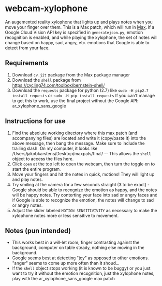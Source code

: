 # webcam-xylophone
An augemented reality xylophone that lights up and plays notes when you move your finger over them. This is a Max patch, which will run in [Max](https://cycling74.com/products/max/). If a Google Cloud Vision API key is specified in `generatejson.py`, emotion recognition is enabled, and while playing the xylophone, the set of notes will change based on happy, sad, angry, etc. emotions that Google is able to detect from your face.

## Requirements
  1. Download `cv.jit` package from the Max package manager
  2. Download the `shell` package from https://cycling74.com/toolbox/bernstein-shell/
  3. Download the `requests` package for python (2.7) like ```sudo -H pip2.7 install requests``` or ```sudo -H pip install requests``` If you can't manage to get this to work, use the final project without the Google API: ar_xylophone_sans_google

## Instructions for use
1. Find the absolute working directory where this max patch (and accompanying files) are located and write it (copy/paste it) into the above message, then bang the message. Make sure to include the trailing slash. On my computer, it looks like /Users/jakobkarstens/Desktop/maxpats/final/ -- This allows the `shell` object to access the files here.
2. Click `open` at the top left to open the webcam, then turn the toggle on to start the entire program.
3. Move your fingers and hit the notes in quick, motions! They will light up and play notes.
4. Try smiling at the camera for a few seconds straight (3 to be exact) - Google should be able to recognize the emotion as happy, and the
notes will be happy notes. Try contorting your face into sad or angry faces and if Google is able to recognize the emotion,
the notes will change to sad or angry notes. 
5. Adjust the slider labeled `MOTION SENSITIVIVITY` as necessary to make the xylophone notes more or less sensitive to movement.

## Notes (pun intended)
 - This works best in a will-let room, finger contrasting against the background, computer on table steady, nothing else moving in the background.
 - Google seems best at detecting "joy" as opposed to other emotions. "anger" seems to come up more often than it shoud...
 - If the `shell` object stops working (it is known to be buggy) or you just want to try it without the emotion recognition, just the xylophone notes, play with the ar_xylophone_sans_google max patch
